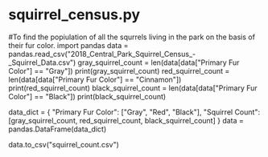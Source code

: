 # squirrel_census.py
#To find the popiulation of all the squrrels living in the park on the basis of their fur color.
import pandas
data = pandas.read_csv("2018_Central_Park_Squirrel_Census_-_Squirrel_Data.csv")
gray_squirrel_count = len(data[data["Primary Fur Color"] == "Gray"])
print(gray_squirrel_count)
red_squirrel_count = len(data[data["Primary Fur Color"] == "Cinnamon"])
print(red_squirrel_count)
black_squirrel_count = len(data[data["Primary Fur Color"] == "Black"])
print(black_squirrel_count)


data_dict = {
    "Primary Fur Color": ["Gray", "Red", "Black"],
    "Squirrel Count": [gray_squirrel_count, red_squirrel_count, black_squirrel_count]
}
data = pandas.DataFrame(data_dict)

data.to_csv("squirrel_count.csv")
